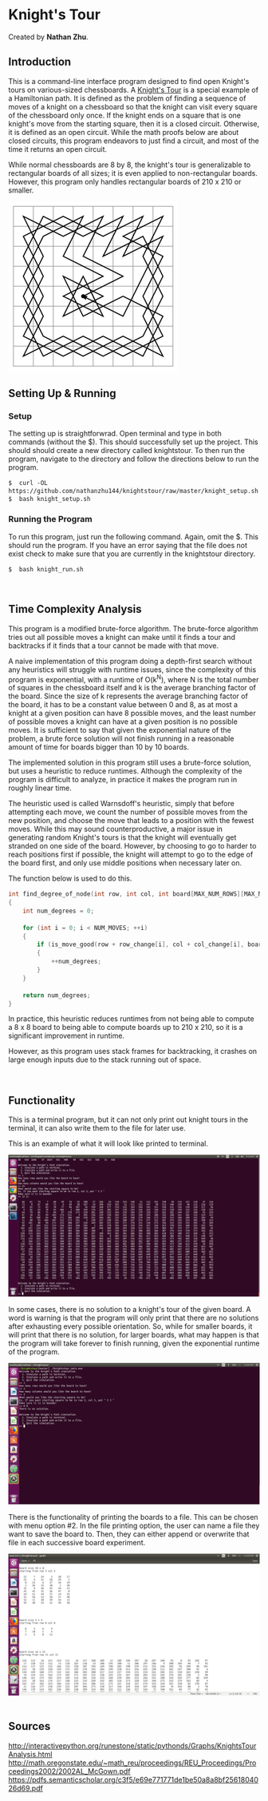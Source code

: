 # Knight's Tour
Created by <b>Nathan Zhu</b>.

## Introduction

This is a command-line interface program designed to find open Knight's tours on various-sized chessboards.  A <a href="https://en.wikipedia.org/wiki/Knight%27s_tour ">Knight's Tour</a> is a special example of a Hamiltonian path. It is defined as the problem of finding a sequence of moves of a knight on a chessboard so that the knight can visit every square of the chessboard only once.  If the knight ends on a square that is one knight's move from the starting square, then it is a closed circuit.  Otherwise, it is defined as an open circuit.  While the math proofs below are about closed circuits, this program endeavors to just find a circuit, and most of the time it returns an open circuit.

While normal chessboards are 8 by 8, the knight's tour is generalizable to rectangular boards of all sizes; it is even applied
to non-rectangular boards.  However, this program only handles rectangular boards of 210 x 210 or smaller.


<img src="photos/example_knights_tour.png" alt="Knight's Tour"> </img>
<br>

## Setting Up & Running

### Setup
The setting up is straightforwrad.  Open terminal and type in both commands (without the $).  This should successfully
set up the project.  This should should create a new directory called knightstour.  To then run the program, navigate to
the directory and follow the directions below to run the program.

```
$  curl -OL https://github.com/nathanzhu144/knightstour/raw/master/knight_setup.sh
$  bash knight_setup.sh
```

### Running the Program
To run this program, just run the following command.  Again, omit the $.  This should run the program.  If you have an error
saying that the file does not exist check to make sure that you are currently in the knightstour directory.
```
$  bash knight_run.sh
```

<br>

## Time Complexity Analysis

This program is a modified brute-force algorithm.  The brute-force algorithm tries out all possible moves a knight can make until it finds a tour and backtracks if it finds that a tour cannot be made with that move.

A naive implementation of this program doing a depth-first search without any heuristics will struggle with runtime issues,
since the complexity of this program is exponential, with a runtime of O(k<sup>N</sup>), where N is the total number of
squares in the chessboard itself and k is the average branching factor of the board.  Since the size of k represents the average branching factor of the board, it has to be a constant value between 0 and 8, as at most a knight at a given position can have 8 possible moves, and the least number of possible moves a knight can have at a given position is no possible moves. It is sufficient to say that given the exponential nature of the problem, a brute force solution will not finish running in a reasonable amount of time for boards bigger than 10 by 10 boards.

The implemented solution in this program still uses a brute-force solution, but uses a heuristic to reduce runtimes. Although the complexity of the program is difficult to analyze, in practice it makes the program run in roughly linear time.  

The heuristic used is called Warnsdoff's heuristic, simply that before attempting each move, we count the number of possible moves from the new position, and choose the move that leads to a position with the fewest moves.  While this may sound counterproductive, a major issue in generating random Knight's tours is that the knight will eventually get stranded on one side of the board.  However, by choosing to go to harder to reach positions first if possible, the knight will attempt to go to the edge of the board first, and only use middle positions when necessary later on.

The function below is used to do this.

```C++
int find_degree_of_node(int row, int col, int board[MAX_NUM_ROWS][MAX_NUM_COLS])
{
    int num_degrees = 0;

    for (int i = 0; i < NUM_MOVES; ++i)
    {
        if (is_move_good(row + row_change[i], col + col_change[i], board))
        {
            ++num_degrees;
        }
    }

    return num_degrees;
}
```

In practice, this heuristic reduces runtimes from not being able to compute a 8 x 8 board to being able to compute boards up to 210 x 210, so it is a significant improvement in runtime.  

However, as this program uses stack frames for backtracking, it crashes on large enough inputs due to the stack running out of space.   

<br>

## Functionality

This is a terminal program, but it can not only print out knight tours in the terminal, it can also write them to the file for later use.  

This is an example of what it will look like printed to terminal.

<img src="photos/cli_knights_tour_1.png" alt="Knight's Tour"> 
<br>

In some cases, there is no solution to a knight's tour of the given board.  A word is warning is that the program will only print that there are no solutions after exhausting every possible orientation.  So, while for smaller boards, it will print that there is no solution, for larger boards, what may happen is that the program will take forever to finish running, given the exponential runtime of the program.

<img src="photos/no_solution.png" alt="no solution">
<br>

There is the functionality of printing the boards to a file.  This can be chosen with menu option #2.  In the file printing option, the user can name a file they want to save the board to.  Then, they can either append or overwrite that file in each successive board experiment.  

<img src="photos/file_writing_example.png" alt="file writing example">
<br>
<br>

## Sources
http://interactivepython.org/runestone/static/pythonds/Graphs/KnightsTourAnalysis.html <br>
http://math.oregonstate.edu/~math_reu/proceedings/REU_Proceedings/Proceedings2002/2002AL_McGown.pdf <br>
https://pdfs.semanticscholar.org/c3f5/e69e771771de1be50a8a8bf2561804026d69.pdf <br>
